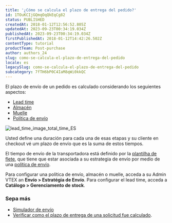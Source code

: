 ```yaml
---
title: '¿Cómo se calcula el plazo de entrega del pedido?'
id: 1TOuKCIjGQmqOqQkEqCg82
status: PUBLISHED
createdAt: 2018-01-12T12:56:52.805Z
updatedAt: 2023-09-23T00:34:19.034Z
publishedAt: 2023-09-23T00:34:19.034Z
firstPublishedAt: 2018-01-12T14:42:26.502Z
contentType: tutorial
productTeam: Post-purchase
author: authors_24
slug: como-se-calcula-el-plazo-de-entrega-del-pedido
locale: es
legacySlug: como-se-calcula-el-plazo-de-entrega-del-pedido
subcategory: 7fTH6bP0C4IaM8qWi0kkQC
---
```


El plazo de envío de un pedido es calculado considerando los seguientes aspectos:

- [Lead time](https://help.vtex.com/es/tutorial/lead-time-tempo-de-envio-a-nivel-de-sku--16yv5Mkj6bTyWR1hCN2f4B)
- [Almacén](https://help.vtex.com/es/tutorial/estoque--6oIxvsVDTtGpO7y6zwhGpb)
- [Muelle](https://help.vtex.com/es/tutorial/doca--5DY8xHEjOLYDVL41Urd5qj)
- [Política de envío](https://help.vtex.com/es/tutorial/politica-de-envio--tutorials_140)

![lead_time_image_total_time_ES](//images.ctfassets.net/alneenqid6w5/WDlW2CzaAKl3KtzzsgGwc/f9610838cce53ee740054bee68e634d1/lead_time_image_total_time_ES.png)

Usted define una duración para cada una de esas etapas y su cliente en checkout vé um plazo de envío que es la suma de estos tiempos.  

El tiempo de envío de la transportadora está definido por la [plantilha de flete](https://help.vtex.com/es/tutorial/planilha-de-frete--tutorials_127), que tiene que estar asociada a su estrategia de envío por medio de una [política de envío](https://help.vtex.com/es/tutorial/politica-de-envio--tutorials_140).

Para configurar una política de envío, almacén o muelle, acceda a su Admin VTEX an **Envío > Estratégia de Envío**. Para configurar el lead time, acceda a **Catálogo > Gerenciamento de stock**.

### Sepa más

- [Simulador de envío](https://help.vtex.com/es/tutorial/simulador-de-envio--tutorials_144)
- [Verificar como el plazo de entrega de una solicitud fue calculado](https://help.vtex.com/es/tutorial/comprobar-como-se-calculo-el-plazo-de-entrega-de-un-pedido).
